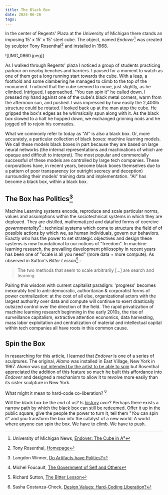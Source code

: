 ```yaml
---
title: The Black Box
date: 2024-06-26
tags:
---
```

In the center of Regents' Plaza at the University of Michigan there stands an imposing 15' x 15' x 15' steel cube. The object, named *Endover*[^1] was created by sculptor Tony Rosenthal[^2] and installed in 1968.

![[IMG_0860.jpeg]]

As I walked through Regents' plaza I noticed a group of students practicing parkour on nearby benches and barriers. I paused for a moment to watch as one of them got a long running start towards the cube. With a leap, a foothold and some clambering he managed to climb to the top of the monument. I noticed that the cube seemed to move, just slightly, as he climbed. Intrigued, I approached. "You can spin it" he called down. I pressed my hand against one of the cube's black metal corners, warm from the afternoon sun, and pushed. I was impressed by how easily the 2,400lb structure could be rotated. I looked back up at the man atop the cube. He gripped the box's edges as he whimsically spun along with it. As the black box slowed to a halt he hopped down, we exchanged grinning nods and he jogged off to rejoin his comrades.

What we commonly refer to today as "AI" is also a black box. Or, more accurately, a particular collection of black boxes: machine learning models. We call these models black boxes in part because they are based on large neural networks (the internal representations and machinations of which are opaque and difficult to interpret). The most popular and commercially successful of these models are controlled by large tech companies. These corporations have, in recent years, become black boxes themselves due to a pattern of poor transparency (or outright secrecy and deception) surrounding their models' training data and implementation. "AI" has become a black box, within a black box.

## The Box has Politics[^3]

Machine Learning systems encode, reproduce and scale particular norms, values and assumptions within the sociotechnical systems in which they are deployed. They are distilled, mathematized and datafied forms of coercive *governmentality*[^4] : technical systems which come to structure the field of of possible actions by which we, as human individuals, govern our behaviors. Exactly *who* has the power to set strategic objectives and design these systems is now foundational to our notions of "freedom". In machine learning research, the prevailing development philosophy in recent years has been one of "scale is all you need" (more data + more compute). As observed in Sutton's *Bitter Lesson*[^6] :

>The two methods that seem to scale arbitrarily [...] are search and learning

Pairing this wisdom with current capitalist paradigm: 'progress' becomes inexorably tied to anti-democratic, authoritarian & corporatist forms of power centralization: at the cost of all else, organizational actors with the largest authority over data and compute will continue to exert drastically outsized control over the direction of the field. The rapid privatization of machine learning research beginning in the early 2010s, the rise of surveillance capitalism, extractive attention economics, data harvesting, mass labor exploitation and centralization of material and intellectual capital within tech companies all have roots in this common cause.

## Spin the Box

In researching for this article, I learned that *Endover* is one of a series of sculptures. The original, *Alamo* was installed in East Village, New York in 1967. *Alamo* was [not intended by the artist to be able to spin](https://www.nytimes.com/2022/12/12/nyregion/astor-place-cube-new-york.html) but Rosenthal appreciated the addition of this feature so much he built this affordance into *Endover* and designed a mechanism to allow it to revolve more easily than its sister sculpture in New York.

What might it mean to hard-code co-liberation? [^5]

Will the black box be the *end* of us? Is [history](https://en.wikipedia.org/wiki/The_End_of_History_and_the_Last_Man) *over*? Perhaps there exists a narrow path by which the black box can still be redeemed. Offer it up in the public square, give the people the power to turn it, tell them "*You* can spin it" and you transform the box into the catalyst of a new world. A world where anyone can spin the box. We have to climb. We have to push.

[^1]: University of Michigan News, [Endover: The Cube in A²](https://news.umich.edu/the-cube-in-a/)
[^2]: Tony Rosenthal, [Homepage](https://tonyrosenthal.com/)
[^3]: Langdon Winner, [Do Artifacts have Politics?](https://faculty.cc.gatech.edu/~beki/cs4001/Winner.pdf)
[^4]: Michel Foucault, [The Government of Self and Others](https://us.macmillan.com/books/9780312572921/thegovernmentofselfandothers)
[^5]: Sasha Costanza-Chock, [Design Values: Hard-Coding Liberation?](https://papers.ssrn.com/sol3/papers.cfm?abstract_id=3801228)
[^6]: Richard Sutton, [The Bitter Lesson](http://www.incompleteideas.net/IncIdeas/BitterLesson.html)

